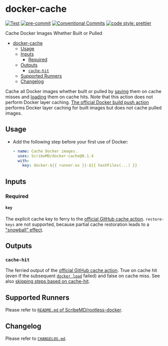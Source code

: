 # docker-cache

[![Test](https://github.com/ScribeMD/docker-cache/workflows/Test/badge.svg)](https://github.com/ScribeMD/docker-cache/actions/workflows/test.yaml)
[![pre-commit](https://img.shields.io/badge/pre--commit-enabled-brightgreen?logo=pre-commit&logoColor=white)](https://github.com/pre-commit/pre-commit)
[![Conventional Commits](https://img.shields.io/badge/Conventional%20Commits-1.0.0-yellow.svg?style=flat-square)](https://conventionalcommits.org)
[![code style: prettier](https://img.shields.io/badge/code_style-prettier-ff69b4.svg?style=flat-square)](https://github.com/prettier/prettier)

Cache Docker Images Whether Built or Pulled

<!--TOC-->

- [docker-cache](#docker-cache)
  - [Usage](#usage)
  - [Inputs](#inputs)
    - [Required](#required)
  - [Outputs](#outputs)
    - [`cache-hit`](#cache-hit)
  - [Supported Runners](#supported-runners)
  - [Changelog](#changelog)

<!--TOC-->

Cache all Docker images whether built or pulled by
[saving](https://docs.docker.com/engine/reference/commandline/save/) them on
cache misses and
[loading](https://docs.docker.com/engine/reference/commandline/load/) them on
cache hits. Note that this action does not perform Docker layer caching.
[The official Docker build push action](https://github.com/docker/build-push-action)
performs Docker layer caching for built images but does not cache pulled images.

## Usage

- Add the following step before your first use of Docker:

  ```yaml
  - name: Cache Docker images.
    uses: ScribeMD/docker-cache@0.1.4
    with:
      key: docker-${{ runner.os }}-${{ hashFiles(...) }}
  ```

## Inputs

### Required

#### `key`

The explicit cache key to ferry to the
[official GitHub cache action](https://github.com/marketplace/actions/cache).
`restore-keys` are not supported, because partial cache restoration leads to a
["snowball" effect](https://glebbahmutov.com/blog/do-not-let-npm-cache-snowball/).

## Outputs

### `cache-hit`

The ferried output of the
[official GitHub cache action](https://github.com/marketplace/actions/cache).
True on cache hit (even if the subsequent
[`docker load`](https://docs.docker.com/engine/reference/commandline/load/)
failed) and false on cache miss. See also
[skipping steps based on cache-hit](https://github.com/marketplace/actions/cache#Skipping-steps-based-on-cache-hit).

## Supported Runners

Please refer to
[`README.md` of ScribeMD/rootless-docker](https://github.com/ScribeMD/rootless-docker#supported-runners).

## Changelog

Please refer to [`CHANGELOG.md`](CHANGELOG.md).
